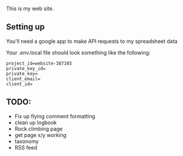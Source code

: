 This is my web site.

## Setting up

You'll need a google app to make API requests to my spreadsheet data

Your .env.local file should look something like the following:

```
project_id=website-387103
private_key_id=
private_key=
client_email=
client_id=
```

## TODO:
* Fix up flying comment formatting
* clean up logbook
* Rock climbing page
* get page x/y working
* taxonomy
* RSS feed
